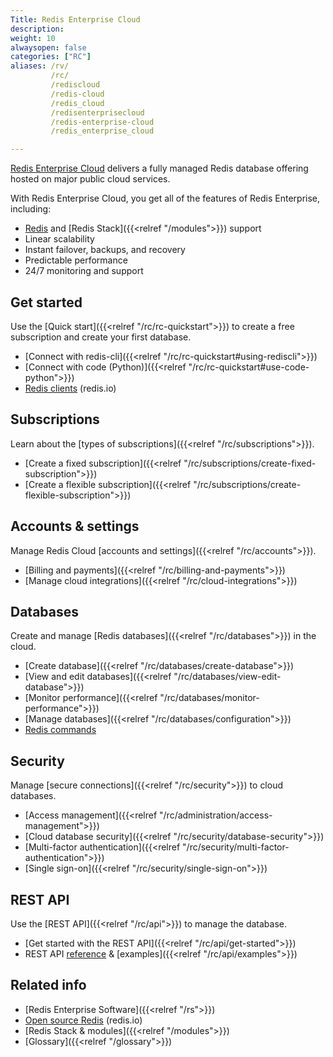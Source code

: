 ```yaml
---
Title: Redis Enterprise Cloud
description:
weight: 10
alwaysopen: false
categories: ["RC"]
aliases: /rv/
         /rc/
         /rediscloud
         /redis-cloud
         /redis_cloud
         /redisenterprisecloud
         /redis-enterprise-cloud
         /redis_enterprise_cloud

---
```

[Redis Enterprise Cloud](https://redis.com/redis-enterprise-cloud/overview/) delivers a fully managed Redis database offering hosted on major public cloud services.

With Redis Enterprise Cloud, you get all of the features of Redis Enterprise, including:
- [Redis](https://redis.io/) and [Redis Stack]({{<relref "/modules">}}) support
- Linear scalability
- Instant failover, backups, and recovery
- Predictable performance
- 24/7 monitoring and support

## Get started
Use the [Quick start]({{<relref "/rc/rc-quickstart">}}) to create a free subscription and create your first database.
- [Connect with redis-cli]({{<relref "/rc/rc-quickstart#using-rediscli">}})
- [Connect with code (Python)]({{<relref "/rc/rc-quickstart#use-code-python">}})
- [Redis clients](https://redis.io/docs/clients/) (redis.io)

## Subscriptions
Learn about the [types of subscriptions]({{<relref "/rc/subscriptions">}}).
- [Create a fixed subscription]({{<relref "/rc/subscriptions/create-fixed-subscription">}})
- [Create a flexible subscription]({{<relref "/rc/subscriptions/create-flexible-subscription">}})

## Accounts & settings
Manage Redis Cloud [accounts and settings]({{<relref "/rc/accounts">}}).
- [Billing and payments]({{<relref "/rc/billing-and-payments">}})
- [Manage cloud integrations]({{<relref "/rc/cloud-integrations">}})

## Databases
Create and manage [Redis databases]({{<relref "/rc/databases">}}) in the cloud.
- [Create database]({{<relref "/rc/databases/create-database">}})
- [View and edit databases]({{<relref "/rc/databases/view-edit-database">}})
- [Monitor performance]({{<relref "/rc/databases/monitor-performance">}})
- [Manage databases]({{<relref "/rc/databases/configuration">}})
- [Redis commands](https://redis.io/commands/)

## Security
Manage [secure connections]({{<relref "/rc/security">}}) to cloud databases.
- [Access management]({{<relref "/rc/administration/access-management">}})
- [Cloud database security]({{<relref "/rc/security/database-security">}})
- [Multi-factor authentication]({{<relref "/rc/security/multi-factor-authentication">}})
- [Single sign-on]({{<relref "/rc/security/single-sign-on">}})

## REST API
Use the [REST API]({{<relref "/rc/api">}}) to manage the database.
- [Get started with the REST API]({{<relref "/rc/api/get-started">}})
- REST API [reference](https://api.redislabs.com/v1/swagger-ui.html) & [examples]({{<relref "/rc/api/examples">}})


## Related info
- [Redis Enterprise Software]({{<relref "/rs">}})
- [Open source Redis](https://redis.io/) (redis.io)
- [Redis Stack & modules]({{<relref "/modules">}})
- [Glossary]({{<relref "/glossary">}})
